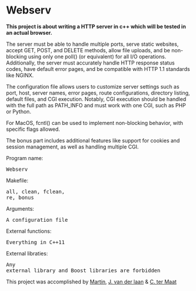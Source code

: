 # Webserv
**This project is about writing a HTTP server in c++ which will be tested in an actual browser.**


The server must be able to handle multiple ports, serve static websites, accept GET, POST, and DELETE methods, allow file uploads, and be non-blocking using only one poll() (or equivalent) for all I/O operations. Additionally, the server must accurately handle HTTP response status codes, have default error pages, and be compatible with HTTP 1.1 standards like NGINX.

The configuration file allows users to customize server settings such as port, host, server names, error pages, route configurations, directory listing, default files, and CGI execution. Notably, CGI execution should be handled with the full path as PATH_INFO and must work with one CGI, such as PHP or Python.

For MacOS, fcntl() can be used to implement non-blocking behavior, with specific flags allowed.

The bonus part includes additional features like support for cookies and session management, as well as handling multiple CGI.


Program name:        <pre>Webserv</pre>
Makefile:            <pre>all, clean, fclean, re, bonus</pre>
Arguments:           <pre>A configuration file</pre>
External functions:  <pre>Everything in C++11</pre>
External libraties:  <pre>Any external library and Boost libraries are forbidden</pre>


This project was accomplished by [Martin](https://github.com/leCoq42), [J. van der laan](https://github.com/Joost-L) & [C. ter Maat](https://github.com/Chavert-ter-Maat)
